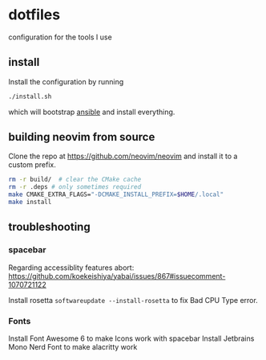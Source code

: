 # dotfiles

configuration for the tools I use

## install

Install the configuration by running

```sh
./install.sh
```

which will bootstrap [ansible](https://ansible.com) and install everything.


## building neovim from source

Clone the repo at https://github.com/neovim/neovim and install it to a custom prefix.
```sh
rm -r build/  # clear the CMake cache
rm -r .deps # only sometimes required
make CMAKE_EXTRA_FLAGS="-DCMAKE_INSTALL_PREFIX=$HOME/.local"
make install
```

## troubleshooting

### spacebar

Regarding accessiblity features abort: https://github.com/koekeishiya/yabai/issues/867#issuecomment-1070721122

Install rosetta `softwareupdate --install-rosetta` to fix Bad CPU Type error.


### Fonts

Install Font Awesome 6 to make Icons work with spacebar
Install Jetbrains Mono Nerd Font to make alacritty work
